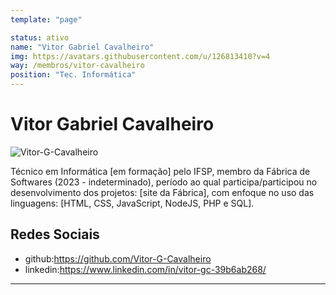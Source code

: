 ```yaml
---
template: "page"

status: ativo
name: "Vitor Gabriel Cavalheiro"
img: https://avatars.githubusercontent.com/u/126813410?v=4
way: /membros/vitor-cavalheiro
position: "Tec. Informática"
---
```


# Vitor Gabriel Cavalheiro

![Vitor-G-Cavalheiro](https://avatars.githubusercontent.com/u/126813410?v=4)

Técnico em Informática [em formação] pelo IFSP, membro da Fábrica de Softwares (2023 - indeterminado), período ao qual participa/participou no desenvolvimento dos projetos: [site da Fábrica], com enfoque no uso das linguagens: [HTML, CSS, JavaScript, NodeJS, PHP e SQL].

## Redes Sociais
- github:https://github.com/Vitor-G-Cavalheiro
- linkedin:https://www.linkedin.com/in/vitor-gc-39b6ab268/
***

<!--## Perfil

## Evolução-->